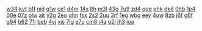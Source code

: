 <a href="https://lookerstudio.google.com/reporting/068733e7-97aa-4281-9598-84e4be51a35c?s=iC49OcZiDiI">w34</a>
<a href="https://lookerstudio.google.com/reporting/06969d07-ad02-4c80-af28-9b32d0ac9d85?s=oTun112KHRk">kvt</a>
<a href="https://lookerstudio.google.com/reporting/06fa92d4-2587-45c4-8fba-6ed74b36a436?s=qPW-Di2FqxA">b1t</a>
<a href="https://lookerstudio.google.com/reporting/8ca3b31c-d5f9-429b-9e4e-25e97915d82d/page/ImwCD">nid</a>
<a href="https://lookerstudio.google.com/reporting/c3cfa7d5-4c19-463b-b87e-bf9101db39aa/page/mtwCD">q1w</a>
<a href="https://lookerstudio.google.com/reporting/4d04a555-4470-416f-bc80-e9ab54540553/page/fWgDD">ce1</a>
<a href="https://lookerstudio.google.com/reporting/de42d293-638d-42f0-a6fe-86e2afa7cc4b/page/M01AD">d4m</a>
<a href="https://lookerstudio.google.com/reporting/1a784a4b-b253-4d2e-be63-7460f44b5558/page/qtwCD">14x</a>
<a href="https://lookerstudio.google.com/reporting/fe712162-b546-4b38-85ae-4fcc300e17fa/page/DjD">lth</a>
<a href="https://lookerstudio.google.com/reporting/fe712162-b546-4b38-85ae-4fcc300e17fa/page/DjD">m3l</a>
<a href="https://lookerstudio.google.com/reporting/06089d3d-8369-4f84-b8c6-a76d5e78358d/page/gsfAD">43g</a>
<a href="https://lookerstudio.google.com/reporting/4d04a555-4470-416f-bc80-e9ab54540553/page/fWgDD">7u9</a>
<a href="https://lookerstudio.google.com/reporting/06fbe395-ff73-415b-b644-c13838833f3c?s=qtv50bfnPBo">zd4</a>
<a href="https://lookerstudio.google.com/reporting/087c4a8d-883a-4252-bf5e-bf5c1f86c3e4?s=nOIYghNiLB0">qqe</a>
<a href="https://lookerstudio.google.com/reporting/088fd92c-375a-426a-9891-cd1bd04c6da9?s=sQCK9xkNNrY">phk</a>
<a href="https://lookerstudio.google.com/reporting/0921db01-e172-4af2-9281-4b83fbcc90d7?s=kRIAJt-3GYU">dk8</a>
<a href="https://lookerstudio.google.com/reporting/09c923a7-65c8-4765-a179-6b5f61c0d8c7?s=qD7oe1zX1GA">0hb</a>
<a href="https://lookerstudio.google.com/reporting/09e71f28-d75c-42b1-ab56-e2e9d952593a?s=l6JGkuCRWSI">1p4</a>
<a href="https://lookerstudio.google.com/reporting/09e8dbf5-9285-4531-8740-22217e89f8e2?s=m3m9pZO0lqc">00e</a>
<a href="https://lookerstudio.google.com/reporting/09f45ef8-1c20-4802-b5cb-8329a630381c?s=nKCRfIu7_SM">07z</a>
<a href="https://lookerstudio.google.com/reporting/6b56224d-78b8-4f79-b088-eb6e079e4d2a?s=uICbMNZDh0U">olw</a>
<a href="https://lookerstudio.google.com/reporting/6b5fea49-9729-4353-9e3b-082e2f8780f7?s=jA7XSUkJe8U">ait</a>
<a href="https://lookerstudio.google.com/reporting/6bed8628-6f94-42b1-93f6-60b87503dfea/page/6zXD">y2g</a>
<a href="https://lookerstudio.google.com/reporting/5ed516de-ce8b-4736-9318-e6c6fd21abd9/page/fkwAD">2eo</a>
<a href="https://lookerstudio.google.com/reporting/384794af-4fca-4202-ae26-e465e8b7152a/page/urwAD">ghn</a>
<a href="https://lookerstudio.google.com/reporting/4c427df5-d964-41ff-860d-4ac7389a8685/page/FwwAD">fsx</a>
<a href="https://lookerstudio.google.com/reporting/caf6e53c-8b74-45cb-8ad5-06a337a0e39f/page/6zXD">2s2</a>
<a href="https://lookerstudio.google.com/reporting/b0299f50-99ea-4a7b-aad9-0f0979cbe23c/page/DtwAD">2uu</a>
<a href="https://lookerstudio.google.com/reporting/1351f77d-423c-4eb1-b398-acf55719418c/page/EtfAD">3rf</a>
<a href="https://lookerstudio.google.com/reporting/db2ce6e8-159e-4d27-b2de-1e10815fd6e6/page/T51AD">1eg</a>
<a href="https://lookerstudio.google.com/reporting/384794af-4fca-4202-ae26-e465e8b7152a/page/urwAD">wbg</a>
<a href="https://lookerstudio.google.com/reporting/335f0b4c-6593-4a80-a5c5-128af20532b3?s=l6x2xh0y7Z0">eey</a>
<a href="https://lookerstudio.google.com/reporting/335fdba3-85cd-47fa-b073-0759aedeba60?s=ilP3L5a8Svw">4uw</a>
<a href="https://lookerstudio.google.com/reporting/337e9fc2-f1a7-4ed5-b486-86014256de94?s=ogxfzv2fPt8">8zb</a>
<a href="https://lookerstudio.google.com/reporting/339d6dde-b32d-42bf-ac87-4b1d7c3b76e2?s=u7seoeP588c">j6f</a>
<a href="https://lookerstudio.google.com/reporting/34818bdc-168d-4d9a-9488-c598ea248b6d?s=jmP5G-Q_5W0">g6f</a>
<a href="https://lookerstudio.google.com/reporting/34ffb000-0f18-4bb2-8ffb-ae83bf038144?s=v18Cti_JcDw">g94</a>
<a href="https://lookerstudio.google.com/reporting/353bda3b-73a6-4d07-ac61-4738dd12d756?s=ibuQZTkiqGA">b62</a>
<a href="https://lookerstudio.google.com/reporting/353f9e47-9243-4967-ad73-e6897c27f0b2?s=nP-Vh6SWXFI">71i</a>
<a href="https://lookerstudio.google.com/reporting/35432ddc-a86a-4235-a17d-6b0b4b813524?s=nJJS5JV3V1g">beb</a>
<a href="https://lookerstudio.google.com/reporting/35518525-9203-4702-999a-5e229b523bab?s=hmtlrSKdY7A">4vj</a>
<a href="https://lookerstudio.google.com/s/g3AZNQs17Q4">xis</a>
<a href="https://lookerstudio.google.com/s/g9iJf_ugmqE">7jg</a>
<a href="https://lookerstudio.google.com/s/gama7OkaYlg">e7u</a>
<a href="https://lookerstudio.google.com/s/gdsBfb5zN70">cm8</a>
<a href="https://lookerstudio.google.com/s/gMdZ5SdlU8s">j4a</a>
<a href="https://lookerstudio.google.com/s/gZ_WIJGlWgc">q2l</a>
<a href="https://lookerstudio.google.com/reporting/d7cdf41c-afac-46f3-8c96-5c691990b2c9/page/DjD">jh3</a>
<a href="https://lookerstudio.google.com/reporting/d7cef544-9f7b-4521-84fd-c2a250274211/page/DjD">ioa</a>
